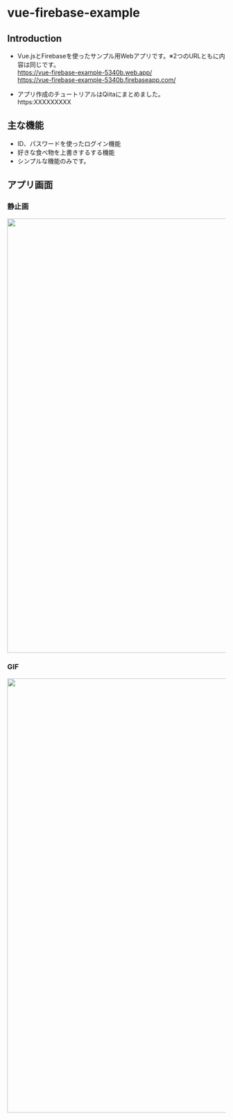 # vue-firebase-example

Introduction
------------
- Vue.jsとFirebaseを使ったサンプル用Webアプリです。※2つのURLともに内容は同じです。  
https://vue-firebase-example-5340b.web.app/  
https://vue-firebase-example-5340b.firebaseapp.com/
  
- アプリ作成のチュートリアルはQiitaにまとめました。  
https:XXXXXXXXX
  
主な機能
------------
- ID、パスワードを使ったログイン機能
- 好きな食べ物を上書きするする機能
- シンプルな機能のみです。

アプリ画面
----  
### 静止画 ###
<img src="https://user-images.githubusercontent.com/88254716/202873200-08b5ec68-222f-43c2-a9d4-f0d7eaf44ec9.png" width="1000">


### GIF ###  
<img src="https://user-images.githubusercontent.com/88254716/202994549-f11b8e00-56de-4cc5-ad11-3bfd68a5369b.gif" width="1000">
